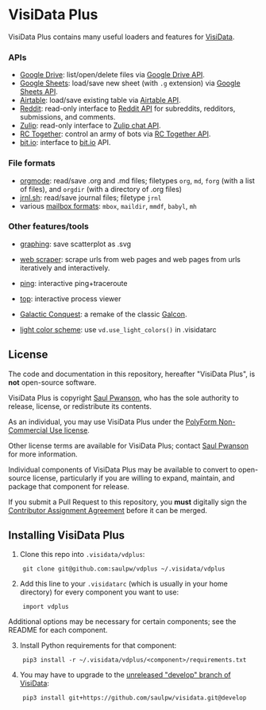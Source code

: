 # VisiData Plus

VisiData Plus contains many useful loaders and features for [VisiData](https://visidata.org).

### APIs

- [Google Drive](https://github.com/saulpw/vdplus/tree/develop/api/google): list/open/delete files via [Google Drive API](https://developers.google.com/drive/).
- [Google Sheets](https://github.com/saulpw/vdplus/tree/develop/api/google): load/save new sheet (with `.g` extension) via [Google Sheets API](https://developers.google.com/sheets/).
- [Airtable](https://github.com/saulpw/vdplus/tree/develop/api/airtable): load/save existing table via [Airtable API](https://airtable.com/api).
- [Reddit](https://github.com/saulpw/vdplus/tree/develop/api/reddit): read-only interface to [Reddit API](https://www.reddit.com/dev/api) for subreddits, redditors, submissions, and comments.
- [Zulip](https://github.com/saulpw/vdplus/tree/develop/api/zulip): read-only interface to [Zulip chat API](https://github.com/zulip/zulip).
- [RC Together](https://github.com/saulpw/vdplus/tree/develop/api/rctogether): control an army of bots via [RC Together API](https://docs.rctogether.com/).
- [bit.io](https://github.com/saulpw/vdplus/tree/develop/api/bitio): interface to [bit.io](https://bit.io) API.


### File formats

- [orgmode](): read/save .org and .md files; filetypes `org`, `md`, `forg` (with a list of files), and `orgdir` (with a directory of .org files)
- [jrnl.sh](https://jrnl.sh): read/save journal files; filetype `jrnl`
- various [mailbox formats](https://docs.python.org/3/library/mailbox.html): `mbox`, `maildir`, `mmdf`, `babyl`, `mh`

### Other features/tools

- [graphing](https://github.com/saulpw/vdplus/tree/develop/graphing): save scatterplot as .svg
- [web scraper](https://github.com/saulpw/vdplus/tree/develop/scraper): scrape urls from web pages and web pages from urls iteratively and interactively.
- [ping](https://github.com/saulpw/vdplus/tree/develop/ping): interactive ping+traceroute
- [top](https://github.com/saulpw/vdplus/tree/develop/top): interactive process viewer
- [Galactic Conquest](https://github.com/saulpw/vdplus/tree/develop/galcon): a remake of the classic [Galcon](http://www.galcon.com/classic/history.html).

- [light color scheme](https://github.com/saulpw/vdplus/tree/develop/lightscheme.py): use `vd.use_light_colors()` in .visidatarc

## License

The code and documentation in this repository, hereafter "VisiData Plus", is **not** open-source software.

VisiData Plus is copyright [Saul Pwanson](https://github.com/saulpw), who has the sole authority to release, license, or redistribute its contents.

As an individual, you may use VisiData Plus under the [PolyForm Non-Commercial Use license](LICENSE.polyform-non-commercial.txt).

Other license terms are available for VisiData Plus; contact [Saul Pwanson](mailto:vdplus@saul.pw) for more information.

Individual components of VisiData Plus may be available to convert to open-source license, particularly if you are willing to expand, maintain, and package that component for release.

If you submit a Pull Request to this repository, you **must** digitally sign the [Contributor Assignment Agreement](https://github.com/saulpw/vdplus/tree/develop/CONTRIBUTING.md) before it can be merged.

## Installing VisiData Plus

1. Clone this repo into `.visidata/vdplus`:

```
    git clone git@github.com:saulpw/vdplus ~/.visidata/vdplus
```

2. Add this line to your `.visidatarc` (which is usually in your home directory) for every component you want to use:

```
    import vdplus
```

Additional options may be necessary for certain components; see the README for each component.

3. Install Python requirements for that component:

```
    pip3 install -r ~/.visidata/vdplus/<component>/requirements.txt
```

4. You may have to upgrade to the [unreleased "develop" branch of VisiData](https://github.com/saulpw/visidata/tree/develop):

```
    pip3 install git+https://github.com/saulpw/visidata.git@develop
```
